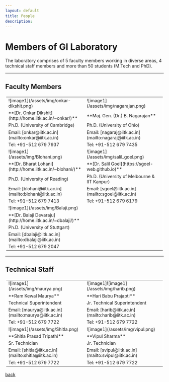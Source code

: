 ```yaml
---
layout: default
title: People
description:
---
```


# Members of GI Laboratory
The laboratory comprises of 5 faculty members working in diverse areas, 4 technical staff members and more than 50 students (M.Tech and PhD).

* * *
## Faculty Members
<table bordercolor="#FFFFFF">
<colgroup>
<col width="50%" />
<col width="70%" />
</colgroup>
<tbody>
<tr>
<td markdown="span">![image1](/assets/img/onkar-dikshit.png)</td>
<td markdown="span">![image1](/assets/img/nagarajan.png)</td>
</tr>
<tr>
<td markdown="span">**[Dr. Onkar Dikshit](http://home.iitk.ac.in/~onkar/)**</td>
<td markdown="span">**Maj. Gen. (Dr.) B. Nagarajan**
</td>
</tr>
<tr>
<td markdown="span">Ph.D. (University of Cambridge)</td>
<td markdown="span">Ph.D. (University of Ohio)
</td>
</tr>
<tr>
<td markdown="span">Email: [onkar@iitk.ac.in](mailto:onkar@iitk.ac.in)</td>
<td markdown="span">Email: [nagaraj@iitk.ac.in](mailto:nagaraj@iitk.ac.in)
</td>
</tr>
<tr>
<td markdown="span">Tel: +91-512 679 7937</td>
<td markdown="span">Tel: +91-512 679 7435
</td>
</tr>
<tr>
<td markdown="span">![image1](/assets/img/Blohani.png)</td>
<td markdown="span">![image1](/assets/img/salil_goel.png)
</td>
</tr>
<tr>
<td markdown="span">**[Dr. Bharat Lohani](http://home.iitk.ac.in/~blohani/)**</td>
<td markdown="span">**[Dr. Salil Goel](https://sgoel-web.github.io)**
</td>
</tr>
<tr>
<td markdown="span">Ph.D. (University of Reading)</td>
<td markdown="span">Ph.D. (University of Melbourne & IIT Kanpur)
</td>
</tr>
<tr>
<td markdown="span">Email: [blohani@iitk.ac.in](mailto:blohani@iitk.ac.in)</td>
<td markdown="span">Email: [sgoel@iitk.ac.in](mailto:sgoel@iitk.ac.in)
</td>
</tr>
<tr>
<td markdown="span">Tel: +91-512 679 7413</td>
<td markdown="span">Tel: +91-512 679 6179
</td>
</tr>
<tr>
<td markdown="span">![image1](/assets/img/Balaji.png)</td>
<td markdown="span">
</td>
</tr>
<tr>
<td markdown="span">**[Dr. Balaji Devaraju](http://home.iitk.ac.in/~dbalaji/)**</td>
<td markdown="span">
</td>
</tr>
<tr>
<td markdown="span">Ph.D. (University of Stuttgart)</td>
<td markdown="span">
</td>
</tr>
<tr>
<td markdown="span">Email: [dbalaji@iitk.ac.in](mailto:dbalaji@iitk.ac.in)</td>
<td markdown="span">
</td>
</tr>
<tr>
<td markdown="span">Tel: +91-512 679 2047</td>
<td markdown="span">
</td>
</tr>
</tbody>
</table>

* * *
## Technical Staff
<table bordercolor="#FFFFFF">
<colgroup>
<col width="50%" />
<col width="70%" />
</colgroup>
<tbody>
<tr>
<td markdown="span">![image1](/assets/img/maurya.png)</td>
<td markdown="span">![image1]![image1](/assets/img/harib.png)</td>
</tr>
<tr>
<td markdown="span">**Ram Kewal Maurya**</td>
<td markdown="span">**Hari Babu Prajapti**
</td>
</tr>
<tr>
<td markdown="span">Technical Superintendent</td>
<td markdown="span">Jr. Technical Superintendent
</td>
</tr>
<tr>
<td markdown="span">Email: [maurya@iitk.ac.in](mailto:maurya@iitk.ac.in)</td>
<td markdown="span">Email: [harib@iitk.ac.in](mailto:harib@iitk.ac.in)
</td>
</tr>
<tr>
<td markdown="span">Tel: +91-512 679 7722</td>
<td markdown="span">Tel: +91-512 679 7722
</td>
</tr>
<tr>
<td markdown="span">![image1](/assets/img/Shitla.png)</td>
<td markdown="span">![image1](/assets/img/vipul.png)
</td>
</tr>
<tr>
<td markdown="span">**Shitla Prasad Tripathi**</td>
<td markdown="span">**Vipul Sharma**
</td>
</tr>
<tr>
<td markdown="span">Sr. Technician</td>
<td markdown="span">Jr. Technician
</td>
</tr>
<tr>
<td markdown="span">Email: [shitla@iitk.ac.in](mailto:shitla@iitk.ac.in)</td>
<td markdown="span">Email: [svipul@iitk.ac.in](mailto:svipul@iitk.ac.in)
</td>
</tr>
<tr>
<td markdown="span">Tel: +91-512 679 7722</td>
<td markdown="span">Tel: +91-512 679 7722
</td>
</tr>
</tbody>
</table>

[back](./)
